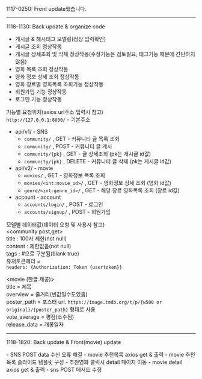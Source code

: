 1117-0250: Front update했습니다.  

<hr>

1118-1130: Back update & organize code
- 게시글 & 해시태그 모델링(정상 입력확인)  
- 게시글 조회 정상작동  
- 게시글 상세조회 및 삭제 정상작동(수정기능은 검토필요, 태그기능 때문에 간단하지않음)  
- 영화 목록 조회 정상작동
- 영화 정보 상세 조회 정상작동
- 영화 장르별 영화목록 조회기능 정상작동
- 회원가입 기능 정상작동
- 로그인 기능 정상작동
  
기능별 요청위치(axios url주소 입력시 참고)  
`http://127.0.0.1:8000/` - 기본주소  
- api/v1/ - SNS  
  - `community/` , GET - 커뮤니티 글 목록 조회  
  - `community/` , POST - 커뮤니티 글 게시 
  - `community/{pk}` , GET - 글 상세조회 (pk는 게시글 id값)
  - `community/{pk}` , DELETE - 커뮤니티 글 삭제 (pk는 게시글 id값)
- api/v2/ - movie
  - `movies/` , GET - 영화정보 목록 조회 
  - `movies/<int:movie_id>/` , GET - 영화정보 상세 조회 (영화 id값)
  - `genre/<int:genre_id>/` , GET - 해당 장르 영화목록 조회 (장르 id값)       
- account - account
  - `accounts/login/` , POST - 로그인
  - `accounts/signup/` , POST - 회원가입     
    
  
모델별 데이터값(데이터 요청 및 사용시 참고)  
<community post,get>  
title : 100자 제한(not null)  
content : 제한없음(not null)   
tags : #으로 구분됨(blank true)  
유저토큰헤더 =  
`headers: {Authorization: Token {usertoken}}` 
  
<movie (한글 제공)>  
title = 제목  
overview = 줄거리(빈값일수도있음)  
poster_path = 포스터 url. `https://image.tmdb.org/t/p/{w500 or original}/{poster_path}` 형태로 사용  
vote_average = 평점(소수점)  
release_data = 개봉일자  


<hr>

1118-1820: Back update & Front(movie) update

<back>
- SNS POST data 수신 오류 해결

<front>
- movie 추천목록 axios get & 출력
- movie 추천목록 슬라이드 템플릿 구성
- 추천영화 클릭시 detail 페이지 이동
- movie detail axios get & 출력
- sns POST 메서드 수정